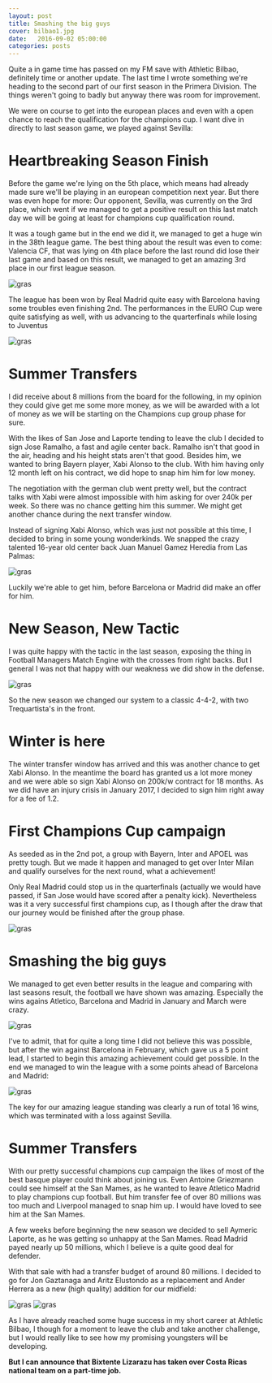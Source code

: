 ```yaml
---
layout: post
title: Smashing the big guys
cover: bilbao1.jpg
date:   2016-09-02 05:00:00
categories: posts
---
```


Quite a in game time has passed on my FM save with Athletic Bilbao, definitely time or another update. The last time I wrote something we're heading to the second part of our first season in the Primera Division. The things weren't going to badly but anyway there was room for improvement.

We were on course to get into the european places and even with a open chance to reach the qualification for the champions cup. I want dive in directly to last season game, we played against Sevilla:

# Heartbreaking Season Finish

Before the game we're lying on the 5th place, which means had already made sure we'll be playing in an european competition next year. But there was even hope for more: Our opponent, Sevilla, was currently on the 3rd place, which went if we managed to get a positive result on this last match day we will be going at least for champions cup qualification round.

It was a tough game but in the end we did it, we managed to get a huge win in the 38th league game. The best thing about the result was even to come: Valencia CF, that was lying on 4th place before the last round did lose their last game and based on this result, we managed to get an amazing 3rd place in our first league season.

![gras](/images/sevilla.jpg)


The league has been won by Real Madrid quite easy with Barcelona having some troubles even finishing 2nd. The performances in the EURO Cup were quite satisfying as well, with us advancing to the quarterfinals while losing to Juventus

![gras](/images/eurocup.jpg)



# Summer Transfers
I did receive about 8 millions from the board for the following, in my opinion they could give get me some more money, as we will be awarded with a lot of money as we will be starting on the Champions cup group phase for sure.

With the likes of San Jose and Laporte tending to leave the club I decided to sign Jose Ramalho, a fast and agile center back. Ramalho isn't that good in the air, heading and his height stats aren't that good. Besides him, we wanted to bring Bayern player, Xabi Alonso to the club. With him having only 12 month left on his contract, we did hope to snap him him for low money.

The negotiation with the german club went pretty well, but the contract talks with Xabi were almost impossible with him asking for over 240k per week. So there was no chance getting him this summer. We might get another chance during the next transfer window.

Instead of signing Xabi Alonso, which was just not possible at this time, I decided to bring in some young wonderkinds. We snapped the crazy talented 16-year old center back Juan Manuel Gamez Heredia from Las Palmas:

![gras](/images/heredia.jpg)


Luckily we're able to get him, before Barcelona or Madrid did make an offer for him.


# New Season, New Tactic
I was quite happy with the tactic in the last season, exposing the thing in Football Managers Match Engine with the crosses from right backs. But I general I was not that happy with our weakness we did show in the defense.

![gras](/images/tactic2.jpg)


So the new season we changed our system to a classic 4-4-2, with two Trequartista's in the front.


# Winter is here

The winter transfer window has arrived and this was another chance to get Xabi Alonso. In the meantime the board has granted us a lot more money and we were able so sign Xabi Alonso on 200k/w contract for 18 months.
As we did have an injury crisis in January 2017, I decided to sign him right away for a fee of 1.2.

# First Champions Cup campaign

As seeded as in the 2nd pot, a group with Bayern, Inter and APOEL was pretty tough. But we made it happen and managed to get over Inter Milan and qualify ourselves for the next round, what a achievement!

Only Real Madrid could stop us in the quarterfinals (actually we would have passed, if San Jose would have scored after a penalty kick). Nevertheless was it a very successful first champions cup, as I though after the draw that our journey would be finished after the group phase.

![gras](/images/madrid.jpg)



# Smashing the big guys
We managed to get even better results in the league and comparing with last seasons result, the football we have shown was amazing. Especially the wins agains Atletico, Barcelona and Madrid in January and March were crazy.

![gras](/images/league16.jpg)


I've to admit, that for quite a long time I did not believe this was possible, but after the win against Barcelona in February, which gave us a 5 point lead, I started to begin this amazing achievement could get possible.
In the end we managed to win the league with a some points ahead of Barcelona and Madrid:

![gras](/images/champions.jpg)


The key for our amazing league standing was clearly a run of total 16 wins, which was terminated with a loss against Sevilla.

# Summer Transfers
With our pretty successful champions cup campaign the likes of most of the best basque player could think about joining us. Even Antoine Griezmann could see himself at the San Mames, as he wanted to leave Atletico Madrid to play champions cup football. But him transfer fee of over 80 millions was too much and Liverpool managed to snap him up. I would have loved to see him at the San Mames.

A few weeks before beginning the new season we decided to sell Aymeric Laporte, as he was getting so unhappy at the San Mames. Read Madrid payed nearly up 50 millions, which I believe is a quite good deal for defender.

With that sale with had a transfer budget of around 80 millions. I decided to go for Jon Gaztanaga and Aritz Elustondo as a replacement and Ander Herrera as a new (high quality) addition for our midfield:

![gras](/images/jon.jpg)
![gras](/images/aritz.jpg)

As I have already reached some huge success in my short career at Athletic Bilbao, I though for a moment to leave the club and take another challenge, but I would really like to see how my promising youngsters will be developing.

**But I can announce that Bixtente Lizarazu has taken over Costa Ricas national team on a part-time job.**
